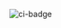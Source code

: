 
![ci-badge](https://github.com/kanak-attack-manoa/kanak-attack-manoa/workflows/ci-kanak-attack-manoa/badge.svg)

